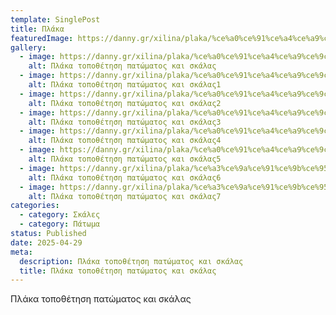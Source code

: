 ```yaml
---
template: SinglePost
title: Πλάκα
featuredImage: https://danny.gr/xilina/plaka/%ce%a0%ce%91%ce%a4%ce%a9%ce%9c%ce%91-1.jpg
gallery:
  - image: https://danny.gr/xilina/plaka/%ce%a0%ce%91%ce%a4%ce%a9%ce%9c%ce%91-1.jpg
    alt: Πλάκα τοποθέτηση πατώματος και σκάλας
  - image: https://danny.gr/xilina/plaka/%ce%a0%ce%91%ce%a4%ce%a9%ce%9c%ce%91-2.jpg
    alt: Πλάκα τοποθέτηση πατώματος και σκάλας1
  - image: https://danny.gr/xilina/plaka/%ce%a0%ce%91%ce%a4%ce%a9%ce%9c%ce%91-3.jpg
    alt: Πλάκα τοποθέτηση πατώματος και σκάλας2
  - image: https://danny.gr/xilina/plaka/%ce%a0%ce%91%ce%a4%ce%a9%ce%9c%ce%91-4.jpg
    alt: Πλάκα τοποθέτηση πατώματος και σκάλας3
  - image: https://danny.gr/xilina/plaka/%ce%a0%ce%91%ce%a4%ce%a9%ce%9c%ce%91-5.jpg
    alt: Πλάκα τοποθέτηση πατώματος και σκάλας4
  - image: https://danny.gr/xilina/plaka/%ce%a0%ce%91%ce%a4%ce%a9%ce%9c%ce%91-6.jpg
    alt: Πλάκα τοποθέτηση πατώματος και σκάλας5
  - image: https://danny.gr/xilina/plaka/%ce%a3%ce%9a%ce%91%ce%9b%ce%95%ce%a3-1.jpg
    alt: Πλάκα τοποθέτηση πατώματος και σκάλας6
  - image: https://danny.gr/xilina/plaka/%ce%a3%ce%9a%ce%91%ce%9b%ce%95%ce%a3-2.jpg
    alt: Πλάκα τοποθέτηση πατώματος και σκάλας7
categories:
  - category: Σκάλες
  - category: Πάτωμα
status: Published
date: 2025-04-29
meta:
  description: Πλάκα τοποθέτηση πατώματος και σκάλας
  title: Πλάκα τοποθέτηση πατώματος και σκάλας
---
```

Πλάκα τοποθέτηση πατώματος και σκάλας